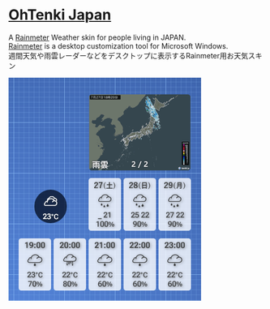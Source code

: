 <!-- #Rainmeter -->
# [OhTenki Japan](https://github.com/nek7u/OhTenki-Japan/wiki)
A [Rainmeter](https://www.rainmeter.net/) Weather skin for people living in JAPAN.  
[Rainmeter](https://www.rainmeter.net/) is a desktop customization tool for Microsoft Windows.  
週間天気や雨雲レーダーなどをデスクトップに表示するRainmeter用お天気スキン

[![](https://raw.githubusercontent.com/nek7u/OhTenki-Japan/main/wiki/images/home/preview.png)](https://github.com/nek7u/OhTenki-Japan/wiki)
